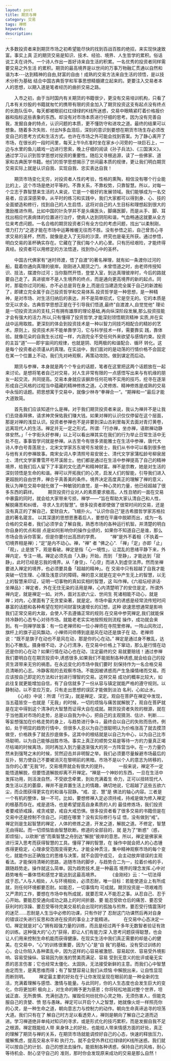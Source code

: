 ```yaml
---
layout: post
title: 期货与禅
category: 交易
tags: 禅修
keywords: 
description: 
---
```





大多数投资者来到期货市场之初希望能尽快的找到百战百胜的绝招，来实现快速致富。事实上真 正的期货交易是知识、技术、经验、境界、人生哲学的累积。俗话说工夫在诗外。一个诗人作出一首好诗来自生活的积累。一名优秀的投资者同样需要交易之外生活 的累积。期货的最高境界是以世间的万事万物融汇贯通以自然和谐为本---达到精神的自由,财富的自由！成熟的交易方法来自生活的领悟，是以技术分析为基础 结合中国古典哲学和军事思想精髓建立起来的。更要注入交易者本人的思想，以期入道是笔者经历的曲折交易之路。

　　入市之初，由于当时国内有关期货的书籍很少，更没有交易培训机构，只看了几本有关炒股的书籍就匆忙的携带有限的资金加入了期货投资这支有起点没有终点 的长跑队伍中。每天都被眼前红红绿绿的K线所迷惑，交易中眼睛紧盯着价格报价器和指标这些表象的东西。却没有对市场本质进行仔细的思考。因为没有完善自 我，发掘自身的特点，认识问题的本质，更不懂防守和进攻之道。最终的结果可以想象。随着多次失败、付出N多血泪后，深刻的意识到要想在期货市场生存必须改 变自己的思考方式和生活方式。也许在市场之外可能会找到答案。为了静心离开了市场，在很长的一段时间里，每天上午9点准时坐在家乡小河旁的一块巨石上，一 边与水里的鱼儿嬉戏一边进行思索，晚上仔细的阅读《孙子兵法》、《三国演义》。通过学习认识到哲学思想对投资的重要性。随后又寻根追源，读了一些佛家、道 家和古典医学书籍。他们的哲学思想揭示了世间最本质的规律，更让我们明白期货交易实际上就是认识自我、实现自我、忠实表达自我！

　　期货市场变化无穷，对投资者人性的考验，性格的熏陶，相信没有哪个行业能比的上，这个市场是绝对平等的。不靠关系，不靠权势，只靠智慧。所以，对每一 个立志于靠智慧来生活的人来说，它是一个极好的发展领域。我们能够成为一名交易者，应该深感荣幸。从平时的练习和实践中，我们大家都可以得到身、心、技的 全面塑造和修行，找到自己的人生启悟，这将对自己的人生目标和理想起到很大的激励推进作用。比如中国的针灸学并不是头痛医头，脚痛医脚，而是从手、脚、耳 找出相应代表病体的位置进行治疗，使病人达到阴阳和谐，气血畅通这就要从全方位来考虑问题。一名合格的期货投资者只有全方位的考虑问题，找出“以柔制刚， 借力打力”之道才能在市场中运筹帷幄无往而不胜。没有参悟之前，自己曾苦心寻求交易的圣杯，然而，就像是走入了无际的沙漠，终究也是毫无所获。通过参悟， 明白交易的圣杯确实存在。它藏在了我们每个人的心里。只有历经艰险，才能终得真经。投资者可以用修定的方法悟道，找到你心中的圣杯。

　　中国古代佛家有“迷时师渡，悟了自渡”的著名禅理，就有如一条渡你过河的船，载着你通向真理的彼岸。刚刚进入期货之门，未曾悟道之时，由老师传授知 识、技法，摆渡你过河；当你豁然开悟，登堂入室，到达真理彼岸时，今后的路就要自己走了。真进彼岸不是人生境界的终点，而是通向更高境界的新的起点。同 时，那载你过河的船，亦不必总是背在身上,而是应当建造完全属于自己的新渡船了，即建立完全属于自己投资哲学和交易体系.投资哲学是一种思想，是一种精 神，是对市场、对生活归纳后的表达，并不是简单招式，它是空无的。它的本质是空无以求全。古典哲学思想正是在于引导我们悟道,最终"自渡渡人,自觉觉他" 理论是一切投资流派的支柱,只有拥有雄厚的理论基础,再向纵深阶段发展,那么投资技能才会有强大的活力.所以,只有懂得了投资哲学,才能深刻领悟期货精神 实质,并在实战中运用取胜。更深刻的体会到投资技术是一种以智力同技巧相配合的精妙的艺术。原则上，投资技术并不能单靠学习，它与科学技术一样，需要靠实 践，靠体验。就像花朵的自我生长过程一样，内涵完全不受任何外来欲望与感情约束。投资的主旨“道”——即宇宙间的规律，也就是阴、阳两极的和谐配合、循环 转化。这是每个投资者必须谨从的真理。在实战中，我们面对的是动荡的行情价格不会固定在某一个位置上不动，我们先对峙观察，再策动攻防。做到谋定而后动。

　　期货与参禅，本身就是两个个专业的话题，笔者在这里把这两个话题放在一起来讨论。是想将笔者自己对交易，对人生非常有限的一点感悟写出来与有机缘的朋 友一起交流，共同提高。交易本身就应该摒弃任何花哨不实用的技巧，挖寻在逐渐形成自己风格的过程当中蕴藏的精神修炼之道。心灵修炼、精神修炼是成熟的交易 中永恒的话题。把思想寓于交易中，就像少林寺“拳禅合一”。“期禅和一”最后才能大道致简。

　　首先我们应该知道什么是禅。对于我们期货投资者来说，我认为禅并不是让我们去烧香拜佛，请求神灵保佑我们赚大钱。如果对禅的认识仅仅停留在这个层面， 那是对禅的浅显认识。投资者参禅也不是非要到深山古刹里每天去面对青灯黄卷，远离现代人的生活。禅定并无一定之形式。所谓:「行亦禅，坐亦禅，语默禅动静 体安然。」「十字街头好参禅」以上可以看出禅其实在我们的行为举止日常生活中无处不在。事事皆学问就是参禅。从古至今有很多贤能雅士在生活中参禅，唐代大 诗人李白号青莲居士，北宋文学家苏东坡号东坡居士，我们从书中可以看到很多他与他有关的参禅故事。南宋女词人李清照号易安居士、清代文学家蒲松龄号柳泉居 士、清代文学家曹雪芹号芹溪居士。他们都是通过在生活中参禅提高了自己的精神境界，给我们后人留下了丰富的文化遗产和精神财富。禅不是宗教，她是对生活的 深刻领悟是生命的和谐。禅可以开拓我们的心灵，启发人们的智能，引导我们进入更超脱的自由世界，禅合乎真善美的条件。境界决定高度真正的理解了禅的意义， 我认为禅在交易中就化做了一种敏锐的直觉，是一种心灵的力量，他已经超越了很多东西的羁绊。
　　
期货投资行业对人的素质要求极高。人性丑陋的一面在交易中暴露的同时，就会给大家带来亏损，禅学——“旨在帮助大家认清自己和人性，解脱痛苦和纠缠， 寻求人生的智慧”。很多投资者即使做了很常时间的交易，还是没有真正的了解自己，爱财自大，飞蛾扑火。“认识你自己”是古希腊哲学家苏格拉底的著名箴言。 以其深邃的思想恩惠着后人，要想在平庸中脱颖而出，成为一名合格的交易者，我们必须学会了解自我，熟悉市场的各种运行机智。并清楚的明白你自身的优点和弱 点是如何影响你的操作业绩的，如果你不知道自己是谁，那么市场会告诉你答案，但是你要付出高昂的学费。
　　
“禅”是外不着相（不执着一切境界相是禅）；“定”是内不动心。禅，"禅" 者 "佛之心". 「禅」「定」亦即「止」「观」，止是放下，观是看破。禅定是指「心一境性」，让混乱的思绪平静下来，外禅内定，专注一境。禅定必须先由「入静」开始，而到 「至静」，才能达到「寂静」，此时已经是忘我的境界。从「身空」、「心空」而进入到虚空法界。然而坐禅要进入禅定的境界，也必须要具备「超越的精神」。在 交易中只有超越了自我才能突破一切生理、心理及浅意识的障碍。禅的意义就是在定中产生无上的智慧，以无上的智慧来印证，证明一切事物的真如实相的智慧，这 叫作禅。《六祖坛经讲话·坐禅品》：禅定者，外在无住无染的活用是禅，心内清楚明了的安住是定，所谓外禅内定，就是禅定一如。对外，面对五欲六尘、世间生 死诸相能不动心，就是禅；对内，心里面有了无贪爱染著，就是定。市场中最大的诱惑是经常流传短时间暴富的话题和各种希望在短时间财富快速增长的幻想，这种 欲速思想通常是影响我们正常交易的大敌，会使人不去遵循正常的规则.在交易中参究禅定,我们就能保持冷静的心态专心对待市场。就能老老实实地按照规则流程 操作，成功就会来到。有一则禅学故事：有一位老禅师和一位小禅师在寺院里修禅。一阵山风吹过，旗杆上的旗子迎风飘动，小禅师问师傅到底是风在动还是旗子在 动，老禅师说：“既不是旗子在动也不是风在动，那是你的心在动。” 禅定是通过身不散乱，达到心不散乱。摄身根不动，才心行清净，在交易中价格上下窜动，那么是行情在动还是你的心在动？如果行情在动心也在动，注定最终的交 易就要赔钱！通过参禅我们要明白在在期货投资中,诱惑很多,如果我们不能抵制各种诱惑,就会给自己的投资生涯带来无穷的祸患。在永远变化的市场中我们要时 刻保持作为一名合格交易员清晰的心志。冷静客观的去观察市场。不能因被诱惑而产生急燥情绪而交易。而应该按自己即定的方法和计划进行理智的交易。这样交易 成功的概率比较大，如此往复就更能增加自信，有了自信就多了一份从容与镇定就能严格的遵守规则。以静制动，以不变应万变。只有走出思想的误区才能做到淡泊 名利，心如止水。
　　
《心经》中说：所谓「行深」，就是禅定、深定。观自在菩萨在禅定中发现，当五蕴皆空－也就是「无我」的时候，一切的烦恼与痛苦就解脱了，观自在菩萨就 是在定中得到这个清净的大智慧而证得大自在成就。期货投资者失败的根源，就在于当他面对市场的走势，总是以自我为中心，把自己的主观猜测、估计、判断…… 等妄想强加在价格走势的身上，与趋势进行争斗，最终会以自己的失败而告终。例如，处于明显的趋势行情中，但很多人总以为自己很聪明认为价格涨高了就去摸顶 做空，价格跌多了就去抄底做多。这其中的根结就是以自己为中心，以为自己比市场聪明，以为自己能够战胜市场。事实上真正的顺势交易是等待一方的力量真正竭 尽枯竭的时候离场，同时再加入到力量逐渐强大的另一方阵营当中。在一方力量仍然未到强弩之末的时候，贸然迎击并非明智之举。我们必须要尽量躲避市场最后的 反扑，努力使自己不要被消灭在黎明前的黑暗。市场不是以个人的意志为转移的，当你的心里“无我”时，交易境界就会有很大的提升。
　　
一般来说，禅定不一定能悟道解脱，但要悟道解脱却离不开禅定。“禅是一个神妙的东西，一旦在生活中发挥功用，则活泼自然，不受欲念牵累，到处充满着生 命力，正可以扭转现代人类生活以志的萎靡，禅并不是弃置生活上的情趣，确切地说，它超越了这些五欲六尘，而企图获得更实在的和谐与寂静。“戒、定、慧”是 佛法的轴心内容。三者是一个有机的整体，缺一不可。比如，要想修禅入定必须持戒，持戒是做为修入禅定的根基而存在。戒是道场，也是希望提高自身素质的人的 最佳修炼场，我们投资者要戒骄戒躁，戒贪戒婪，戒自大戒恐惧。很多投资者看了很多交易的书籍但是在交易中还是控制不住自己。问题在哪里？没有实际修行与证 悟，没有做到“戒”。禅定则是生起智慧的禅定，人体的修炼之道，开发之道，解脱之道。不修定，智慧无由得起。而一切烦恼皆由智慧砍断。修道的全部目的，就 是为了“断惑”（惑，即烦恼）。以砍断“惑”而乘智慧之舟到达“解脱”彼岸的意思。所以，禅定是佛家来进行深入思考而获得智慧的工具。懂得了禅的智慧，在 操作中就会把人的心态锺炼得更稳定，心理承受范围变得更大。才能全神贯注，集中精神观察市场的每个变化，就能作出正确独立的思维与决策，就不会固守成见， 会主动放弃错误的主观看法。才能保持清晰的思路，追随市场的脚步，与趋势合二为一，拉着价格的手，跟随趋势走。操作就这么简单。因为趋势技术,是一种最高 境界的理念发挥.心中对趋势唯有一番体悟和感觉才能达到这最高境界。
　　
《金刚经》云：“一切法得成于忍。”人与人相处，人与环境相处，必须忍耐，唯一目标：若能使道业上有所成就，则任何环境都要忍耐。如能忍，一切事情均 可成就。期货投资是一项艰难而又严肃的工作，要想在市场中有所成就，就要忍常人不能忍之事。从忍自己、忍于心开始。要能忍受通向成功之路上的时间折磨、要 能忍受砍仓后的痛苦、要忍受获利时的浮躁、要忍受等待完美交易机会出现时的孤独与煎熬，要忍受行情震荡时的迷茫……忍耐是人生当中必修的功课，只有作好了 忍耐这门功课然后再对自身的错误过失进行反思和改进在投资的事业上才能精进。
　　
在交易中心态决定一切。禅定就是对“心”拥有超强力量的训练，而且是经过两千多年无数智者验证有效的训练。这种强大的“心力”获得，即让人们有能力深 入思考问题获得聪慧，也会让人们用来控制生命机能而获得健康。在现实生活中我们真正需要的却是心的健美。在交易中，“心”的训练很重要，因为“心”是“自 我”的基础，没有受过训练的心，会让你陷入各种紊乱中，因为这样的心容易被激怒、容易起伏、容易受外境影响、容易受操纵、容易因为肤浅的赞美而满足、容易 受到无意义的批评或毫无实质的恶言伤害；它也经常太僵化、太固执，无法接受新鲜的主意。而我们心中智慧由定而生，是离思维而得；有了智慧容易让我们从烦恼 中解脱出来，让自性显现而断则明。
　　
禅定最主要的好处在于让你发现呈现在眼前的是一种全新的生活，充满着理解与感悟、激情与能量。与此同时，你的人生态度也会发生巨大的变化，你将更加积 极向上，对生命的赐予更为感恩；你将轻松地面对整个世界，坦诚正直、无所畏惧、充满创造力。摧毁任何纷扰你心灵之物，无须伤害人，但能克服自己的贪婪、愤 怒与愚昧。禅定可以开启个人之智慧，她就像火炬一样照亮你的心灵，是一种生命之道，朝向意志力与控制力的动作。朝向生命真谛追寻的坦荡大道。我们只有在了 解自己时方足以看透旁人，禅则是朝向了解自己之道而迈进。学习禅道绝非单纯对知识的寻求，或是形式化的技巧累积，而是发掘自我不足之根源。禅定既能给人带 来身体上的好处，也能给人带来情感方面的好处，真正的理解了期货与禅的关系，在期货市场就能调控好自己的心态，快速的释放压力，缓解焦虑，提高交易水平和 执行力。就不会受外界红红绿绿的K线所迷惑。我们就可以按自己的计划、自己的想法去操作。能抵制各种诱惑，保持自己的风格，耐心等待机会、耐心坚守自己的 准则，那时你会发现原来成功的交易是那么自然！
